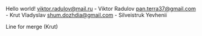 Hello world!
viktor.radulov@mail.ru - Viktor Radulov
pan.terra37@gmail.com - Krut Vladyslav
shum.dozhdia@gmail.com - Silveistruk Yevhenii

Line for merge (Krut)
